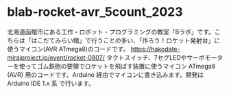 # blab-rocket-avr_5count_2023
北海道函館市にある工作・ロボット・プログラミングの教室「Bラボ」です。こちらは「はこだてみらい館」で行うことの多い、「作ろう！ロケット発射台」に使うマイコン(AVR ATmega8)のコードです。
https://hakodate-miraiproject.jp/event/rocket-0807/
タクトスイッチ、7セグLEDやサーボモーターを使ってゴム鉄砲の要領でロケットを飛ばす装置に使うマイコン ATmega8 (AVR) 用のコードです。Arduino 経由でマイコンに書き込みます。開発は Arduino IDE 1.x 系 で行います。
